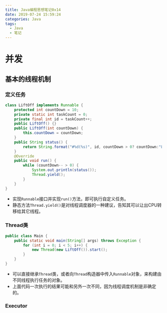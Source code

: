 ```yaml
---
title: Java编程思想笔记0x14
date: 2019-07-24 15:59:24
categories: Java
tags:
  - Java
  - 笔记
---
```


# 并发

## 基本的线程机制

### 定义任务

```java
class LiftOff implements Runnable {
    protected int countDown = 10;
    private static int taskCount = 0;
    private final int id = taskCount++;
    public LiftOff() {}
    public LiftOff(int countDown) {
        this.countDown = countDown;
    }
    public String status() {
        return String.format("#%d(%s)", id, countDown > 0? countDown:"LiftOff");
    }
    @Override
    public void run() {
        while (countDown-- > 0) {
            System.out.println(status());
            Thread.yield();
        }
    }
}
```

- 实现`Runnable`接口并实现`run()`方法，即可执行自定义任务。
- 静态方法`Thread.yield()`是对线程调度器的一种建议，告知其可以让出CPU转移给其它线程。

### Thread类

```java
public class Main {
    public static void main(String[] args) throws Exception {
        for (int i = 0; i < 5; i++) {
            new Thread(new LiftOff()).start();
        }
    }
}
```



- 可以直接继承`Thread`类，或者向`Thread`构造器中传入`Runnable`对象，来构建由不同线程执行任务的对象。
- 上面代码一次执行的结果可能和另外一次不同，因为线程调度机制是非确定的。

### Executor



